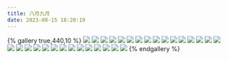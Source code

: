 ```yaml
---
title: 八月九月
date: 2023-08-15 18:20:19
---
```

{% gallery true,440,10 %}
![](/images/三国杀设计/八月九月设计/sp曹操.png)
![](/images/三国杀设计/八月九月设计/波尔布特.png)
![](/images/三国杀设计/八月九月设计/曹仁.png)
![](/images/三国杀设计/八月九月设计/董昭.png)
![](/images/三国杀设计/八月九月设计/黄皓.png)
![](/images/三国杀设计/八月九月设计/廖化.png)
![](/images/三国杀设计/八月九月设计/呂虔.png)
![](/images/三国杀设计/八月九月设计/马隆.png)
![](/images/三国杀设计/八月九月设计/难升米.png)
![](/images/三国杀设计/八月九月设计/彭羕.png)
![](/images/三国杀设计/八月九月设计/孙尚香.png)
![](/images/三国杀设计/八月九月设计/小圆.png)
![](/images/三国杀设计/八月九月设计/雍闿.png)
![](/images/三国杀设计/八月九月设计/笮融.png)
![](/images/三国杀设计/八月九月设计/钟皓.png)
![](/images/三国杀设计/八月九月设计/钟琰.png)
![](/images/三国杀设计/八月九月设计/周不疑.png)
![](/images/三国杀设计/八月九月设计/古德里安.png)
![](/images/三国杀设计/八月九月设计/游山恋.png)
![](/images/三国杀设计/八月九月设计/似乎有着能够变得幸福的隐藏指令.png)
![](/images/三国杀设计/八月九月设计/张献忠.png)
![](/images/三国杀设计/八月九月设计/岑昏.png)
![](/images/三国杀设计/八月九月设计/亡岛.png)
![](/images/三国杀设计/八月九月设计/邓艾.jpg)
![](/images/三国杀设计/八月九月设计/邓芝.png)
![](/images/三国杀设计/八月九月设计/庞统.png)
![](/images/三国杀设计/八月九月设计/姜维.png)
![](/images/三国杀设计/八月九月设计/张郃.png)
![](/images/三国杀设计/八月九月设计/郭淮.png)
![](/images/三国杀设计/八月九月设计/张松.png)
{% endgallery %}